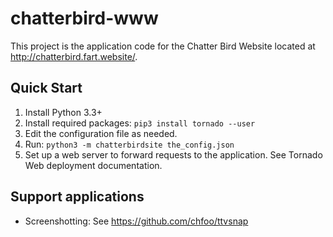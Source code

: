 chatterbird-www
===============

This project is the application code for the Chatter Bird Website located at http://chatterbird.fart.website/.


Quick Start
-----------

1. Install Python 3.3+
2. Install required packages: `pip3 install tornado --user`
3. Edit the configuration file as needed.
4. Run: `python3 -m chatterbirdsite the_config.json`
5. Set up a web server to forward requests to the application. See Tornado Web deployment documentation.


Support applications
--------------------

* Screenshotting: See https://github.com/chfoo/ttvsnap

